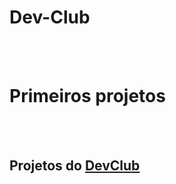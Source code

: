 # Dev-Club
<br>
<br>
<h1>Primeiros projetos</h1>
<br>
<br>
<h2>Projetos do <a href="https://rodolfomori.com.br/devclub">DevClub</a></h2>
